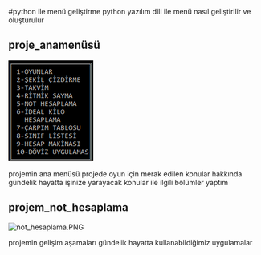 #python ile menü geliştirme
python yazılım dili ile menü nasıl geliştirilir ve oluşturulur
<h2>proje_anamenüsü</h2>
<img src="Resim/Anamenu.PNG" alt="Örnek Anamenu.PNG"/>
<p>projemin ana menüsü  projede oyun için merak edilen konular hakkında gündelik hayatta işinize yarayacak konular ile ilgili bölümler yaptım </p>
<h2>projem_not_hesaplama</h2>
<img src="not_hesaplama.PNG" alt="not_hesaplama.PNG"/>
<p>projemin gelişim aşamaları gündelik hayatta kullanabildiğimiz uygulamalar</p>
